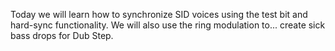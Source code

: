 Today we will learn how to synchronize SID voices using the test bit and hard-sync functionality.
We will also use the ring modulation to... create sick bass drops for Dub Step.